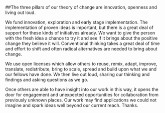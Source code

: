 ##The three pillars of our theory of change are innovation, openness and living out loud.

We fund innovation, exploration and early stage implementation. The implementation of proven ideas is important, but there is a great deal of support for these kinds of initiatives already. We want to give the person with the fresh idea a chance to try it and see if it brings about the positive change they  believe it will. Conventional thinking takes a great deal of time and effort to shift and often radical alternatives are needed to bring about change.

We use open licenses which allow others to reuse, remix, adapt, improve, translate, redistribute, bring to scale, spread and build upon what we and our fellows have done. We then live out loud, sharing our thinking and findings and asking questions as we go. 

Once others are able to have insight into our work in this way, it opens the door for engagement and unexpected opportunities for collaboration from previously unknown places. Our work may find applications we could not imagine and spark ideas well beyond our current reach.
Thanks.